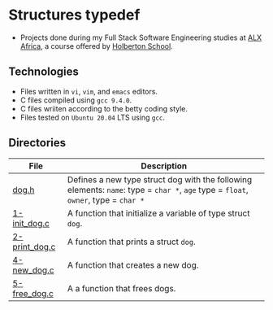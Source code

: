 # Structures typedef

- Projects done during my Full Stack Software Engineering studies at [ALX Africa](https://www.alxafrica.com/software-engineering-2022/), a course offered by [Holberton School](https://www.holbertonschool.com/).

## Technologies
- Files written in ```vi```, ```vim```, and ```emacs``` editors. 
- C files compiled using ```gcc 9.4.0```.
- C files wriiten according to the betty coding style. 
- Files tested on ```Ubuntu 20.04``` LTS using ```gcc```.

## Directories 

| File | Description |
| ---  | --- |
|[dog.h](dog.h)|Defines a new type struct dog with the following elements: ```name```: type = ```char *```, ```age``` type = ```float```, ```owner```, type = ```char *```
|[1-init_dog.c](1-init_dog.c)|A function that initialize a variable of type struct ```dog```.|
|[2-print_dog.c](2-print_dog.c)|A function that prints a struct ```dog```.
|[4-new_dog.c](4-new_dog.c)|A function that creates a new dog.|
|[5-free_dog.c](5-free_dog.c)|A a function that frees dogs.|
